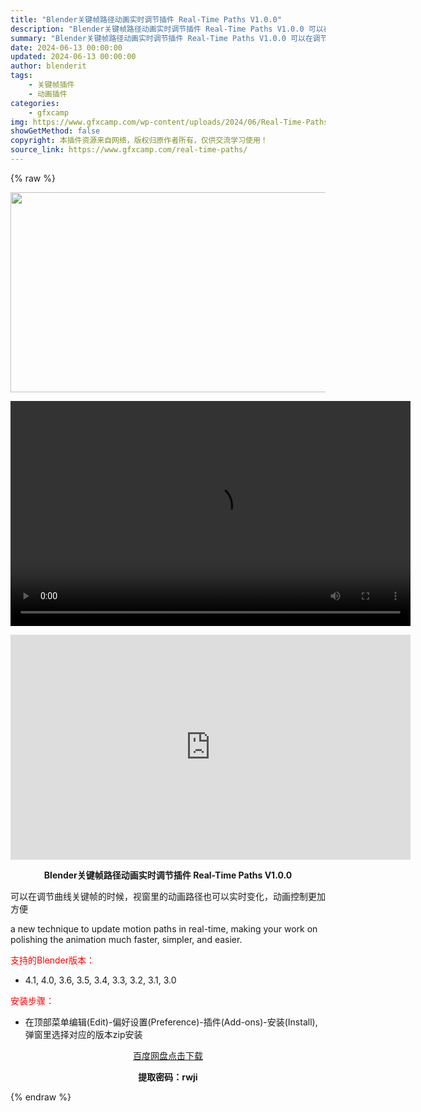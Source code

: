 ```yaml
---
title: "Blender关键帧路径动画实时调节插件 Real-Time Paths V1.0.0"
description: "Blender关键帧路径动画实时调节插件 Real-Time Paths V1.0.0 可以在调节曲线关键帧的时候，视窗里的动画路径也可以实时变化，动画控制更加方便 a new technique t..."
summary: "Blender关键帧路径动画实时调节插件 Real-Time Paths V1.0.0 可以在调节曲线关键帧的时候，视窗里的动画路径也可以实时变化，动画控制更加方便 a new technique t..."
date: 2024-06-13 00:00:00
updated: 2024-06-13 00:00:00
author: blenderit
tags: 
    - 关键帧插件
    - 动画插件
categories:
    - gfxcamp
img: https://www.gfxcamp.com/wp-content/uploads/2024/06/Real-Time-Paths.jpg
showGetMethod: false
copyright: 本插件资源来自网络，版权归原作者所有，仅供交流学习使用！
source_link: https://www.gfxcamp.com/real-time-paths/
---
```


{% raw %}
<div><p><img decoding="async" class="aligncenter size-full wp-image-122119" src="https://www.gfxcamp.com/wp-content/uploads/2024/06/Real-Time-Paths.jpg" data-src="https://www.gfxcamp.com/wp-content/uploads/2024/06/Real-Time-Paths.jpg" alt="" width="640" height="320" data-srcset="https://www.gfxcamp.com/wp-content/uploads/2024/06/Real-Time-Paths.jpg 640w, https://www.gfxcamp.com/wp-content/uploads/2024/06/Real-Time-Paths-150x75.jpg 150w" data-sizes="(max-width: 640px) 100vw, 640px"><br>
</p><center><div style="width: 640px;" class="wp-video"><!--[if lt IE 9]><script>document.createElement('video');</script><![endif]-->
<video class="wp-video-shortcode" id="video-122117-1" width="640" height="360" preload="true" controls="controls"><source type="video/mp4" src="http://cloud.video.taobao.com/play/u/null/p/1/e/6/t/1/467456026098.mp4?_=1"></source><a href="http://cloud.video.taobao.com/play/u/null/p/1/e/6/t/1/467456026098.mp4">http://cloud.video.taobao.com/play/u/null/p/1/e/6/t/1/467456026098.mp4</a></video></div></center><p style="text-align: center;"><iframe loading="lazy" src="https://player.youku.com/embed/XNjM5NzgwMTc4OA==" width="640" height="360" frameborder="0" allowfullscreen="allowfullscreen" data-mce-fragment="1"></iframe></p><p style="text-align: center;"><strong>Blender关键帧路径动画实时调节插件 Real-Time Paths V1.0.0</strong></p><p>可以在调节曲线关键帧的时候，视窗里的动画路径也可以实时变化，动画控制更加方便</p><p>a new technique to update motion paths in real-time, making your work on polishing the animation much faster, simpler, and easier.</p><p style="text-align: left;"><span style="color: #ff0000;">支持的Blender版本：</span></p><ul>
<li style="text-align: left;">4.1, 4.0, 3.6, 3.5, 3.4, 3.3, 3.2, 3.1, 3.0</li>
</ul><p><span style="color: #ff0000;">安装步骤：</span></p><ul>
<li>在顶部菜单编辑(Edit)-偏好设置(Preference)-插件(Add-ons)-安装(Install),弹窗里选择对应的版本zip安装</li>
</ul><p style="text-align: center;"><a class="maxbutton-3 maxbutton maxbutton-baidu" target="_blank" rel="noopener" href="https://pan.baidu.com/s/16J-OLtoFLjCJohjvIcPkJg?pwd=rwji"><span class="mb-text">百度网盘点击下载</span></a></p><p style="text-align: center;"><strong>提取密码：rwji</strong></p></div>
<div style="display: none">gfxcamp</div>
{% endraw %}